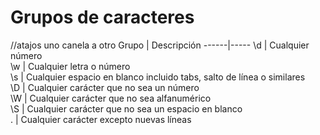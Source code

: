 
Grupos de caracteres
===
//atajos uno canela a otro
Grupo | Descripción
------|-----
\d  | Cualquier número  
\w  | Cualquier letra o número  
\s  | Cualquier espacio en blanco incluido tabs, salto de línea o similares  
\D  | Cualquier carácter que no sea un número  
\W  | Cualquier carácter que no sea alfanumérico  
\S  | Cualquier carácter que no sea un espacio en blanco  
.   | Cualquier carácter excepto nuevas líneas
